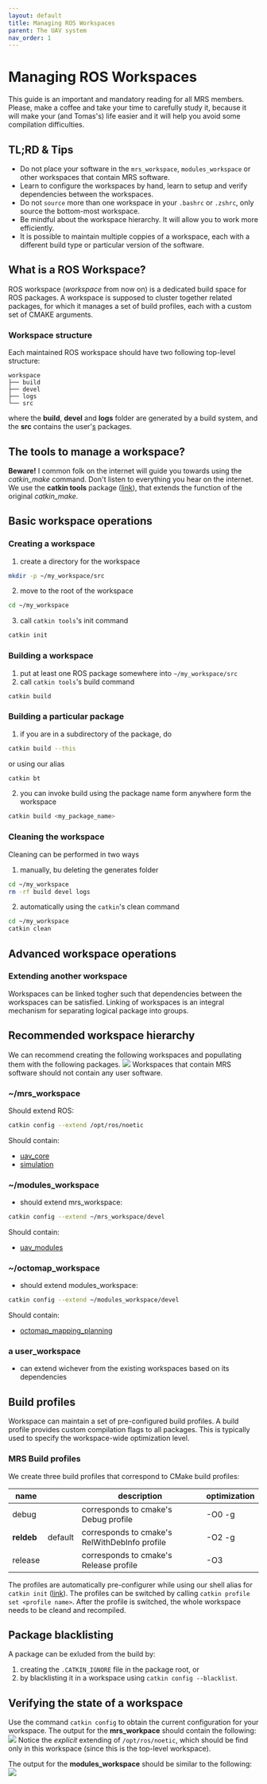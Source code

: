 ```yaml
---
layout: default
title: Managing ROS Workspaces
parent: The UAV system
nav_order: 1
---
```


# Managing ROS Workspaces

This guide is an important and mandatory reading for all MRS members.
Please, make a coffee and take your time to carefully study it, because it will make your (and Tomas's) life easier and it will help you avoid some compilation difficulties.

## TL;RD & Tips

* Do not place your software in the `mrs_workspace`, `modules_workspace` or other workspaces that contain MRS software.
* Learn to configure the workspaces by hand, learn to setup and verify dependencies between the workspaces.
* Do not `source` more than one workspace in your `.bashrc` or `.zshrc`, only source the bottom-most workspace.
* Be mindful about the workspace hierarchy. It will allow you to work more efficiently.
* It is possible to maintain multiple coppies of a workspace, each with a different build type or particular version of the software.

## What is a ROS Workspace?

ROS workspace (_workspace_ from now on) is a dedicated build space for ROS packages.
A workspace is supposed to cluster together related packages, for which it manages a set of build profiles, each with a custom set of CMAKE arguments.

### Workspace structure

Each maintained ROS workspace should have two following top-level structure:

```
workspace
├── build
├── devel
├── logs
└── src
```

where the **build**, **devel** and **logs** folder are generated by a build system, and the **src** contains the user'[s](s) packages.

## The tools to manage a workspace?

**Beware!** I common folk on the internet will guide you towards using the _catkin_make_ command.
Don't listen to everything you hear on the internet.
We use the **catkin tools** package ([link](https://catkin-tools.readthedocs.io/en/latest/)), that extends the function of the original _catkin_make_.

## Basic workspace operations

### Creating a workspace

1. create a directory for the workspace
```bash
mkdir -p ~/my_workspace/src
```

2. move to the root of the workspace
```bash
cd ~/my_workspace
```

3. call ```catkin tools```'s init command
```bash
catkin init
```

### Building a workspace

1. put at least one ROS package somewhere into `~/my_workspace/src`
2. call ```catkin tools```'s build command
```bash
catkin build
```

### Building a particular package

1. if you are in a subdirectory of the package, do
```bash
catkin build --this
```
or using our alias
```bash
catkin bt
```

2. you can invoke build using the package name form anywhere form the workspace
```bash
catkin build <my_package_name>
```

### Cleaning the workspace

Cleaning can be performed in two ways

1. manually, bu deleting the generates folder
```bash
cd ~/my_workspace
rm -rf build devel logs
```

2. automatically using the `catkin`'s clean command
```bash
cd ~/my_workspace
catkin clean
```

## Advanced workspace operations

### Extending another workspace

Workspaces can be linked togher such that dependencies between the workspaces can be satisfied.
Linking of workspaces is an integral mechanism for separating logical package into groups.

## Recommended workspace hierarchy

We can recommend creating the following workspaces and popullating them with the following packages.
![](./fig/ros_workspaces/recommended_hierarchy.png)
Workspaces that contain MRS software should not contain any user software.

### ~/mrs_workspace

Should extend ROS:
```bash
catkin config --extend /opt/ros/noetic
```
Should contain:

* [uav_core](http://github.com/ctu-mrs/uav_core)
* [simulation](http://github.com/ctu-mrs/simulation)

### ~/modules_workspace

* should extend mrs_workspace:
```bash
catkin config --extend ~/mrs_workspace/devel
```
Should contain:

* [uav_modules](http://github.com/ctu-mrs/uav_modules)

### ~/octomap_workspace

* should extend modules_workspace:
```bash
catkin config --extend ~/modules_workspace/devel
```
Should contain:

* [octomap_mapping_planning](http://github.com/ctu-mrs/octomap_mapping_planning)

### a user_workspace

* can extend wichever from the existing workspaces based on its dependencies

## Build profiles

Workspace can maintain a set of pre-configured build profiles.
A build profile provides custom compilation flags to all packages.
This is typically used to specify the workspace-wide optimization level.

### MRS Build profiles

We create three build profiles that correspond to CMake build profiles:

| name       |         | description                                   | optimization |
|------------|---------|-----------------------------------------------|--------------|
| debug      |         | corresponds to cmake's Debug profile          | -O0 -g       |
| **reldeb** | default | corresponds to cmake's RelWithDebInfo profile | -O2 -g       |
| release    |         | corresponds to cmake's Release profile        | -O3          |

The profiles are automatically pre-configurer while using our shell alias for `catkin init` ([link](https://github.com/ctu-mrs/uav_core/blob/master/miscellaneous/shell_additions/shell_additions.sh)).
The profiles can be switched by calling `catkin profile set <profile name>`.
After the profile is switched, the whole workspace needs to be cleand and recompiled.

## Package blacklisting

A package can be exluded from the build by:

1) creating the `.CATKIN_IGNORE` file in the package root, or
2) by blacklisting it in a workspace using `catkin config --blacklist`.

## Verifying the state of a workspace

Use the command `catkin config` to obtain the current configuration for your workspace.
The output for the **mrs_workpace** should contain the following:
![](./fig/ros_workspaces/mrs_workpace_config.png)
Notice the _explicit_ extending of `/opt/ros/noetic`, which should be find only in this workspace (since this is the top-level workspace).

The output for the **modules_workspace** should be similar to the following:
![](./fig/ros_workspaces/modules_workspace_config.png)
